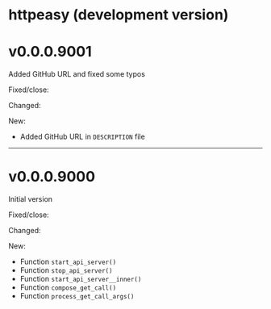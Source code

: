 # httpeasy (development version)

# v0.0.0.9001

Added GitHub URL and fixed some typos

Fixed/close:

Changed:

New:

- Added GitHub URL in `DESCRIPTION` file

--------------------------------------------------------------------------------

# v0.0.0.9000

Initial version

Fixed/close:

Changed:

New:

- Function `start_api_server()`
- Function `stop_api_server()`
- Function `start_api_server__inner()`
- Function `compose_get_call()`
- Function `process_get_call_args()`
